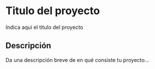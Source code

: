 # Titulo del proyecto

Indica aquí el titulo del proyecto

## Descripción

Da una descripción breve de en qué consiste tu proyecto...